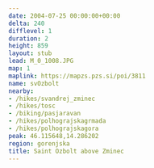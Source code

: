 ```yaml
---
date: 2004-07-25 00:00:00+00:00
delta: 240
difflevel: 1
duration: 2
height: 859
layout: stub
lead: M_0_1008.JPG
map: 1
maplink: https://mapzs.pzs.si/poi/3811
name: svOzbolt
nearby:
- /hikes/svandrej_zminec
- /hikes/tosc
- /biking/pasjaravan
- /hikes/polhograjskagrmada
- /hikes/polhograjskagora
peak: 46.115648,14.286202
region: gorenjska
title: Saint Ozbolt above Zminec
---
```

